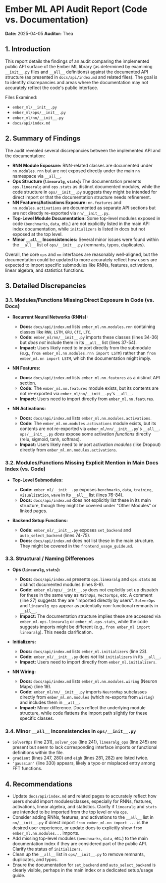 # Ember ML API Audit Report (Code vs. Documentation)

**Date:** 2025-04-05
**Auditor:** Thea

## 1. Introduction

This report details the findings of an audit comparing the implemented public API surface of the Ember ML library (as determined by examining `__init__.py` files and `__all__` definitions) against the documented API structure (as presented in `docs/api/index.md` and related files). The goal is to identify discrepancies and areas where the documentation may not accurately reflect the code's public interface.

Files Examined:
- `ember_ml/__init__.py`
- `ember_ml/ops/__init__.py`
- `ember_ml/nn/__init__.py`
- `docs/api/index.md`

## 2. Summary of Findings

The audit revealed several discrepancies between the implemented API and the documentation:

-   **RNN Module Exposure:** RNN-related classes are documented under `nn.modules.rnn` but are not exposed directly under the main `nn` namespace via `__all__`.
-   **Ops Structure (`linearalg`, `stats`):** The documentation presents `ops.linearalg` and `ops.stats` as distinct documented modules, while the code structure in `ops/__init__.py` suggests they might be intended for direct import or that the documentation structure needs refinement.
-   **NN Features/Activations Exposure:** `nn.features` and `nn.modules.activations` are documented as separate API sections but are not directly re-exported via `nn/__init__.py`.
-   **Top-Level Module Documentation:** Some top-level modules exposed in code (`benchmarks`, `data`, etc.) are not explicitly listed in the main API index documentation, while `initializers` is listed in docs but not exposed at the top level.
-   **Minor `__all__` Inconsistencies:** Several minor issues were found within the `__all__` list of `ops/__init__.py` (remnants, typos, duplicates).

Overall, the core `ops` and `nn` interfaces are reasonably well-aligned, but the documentation could be updated to more accurately reflect how users are expected to import specific submodules like RNNs, features, activations, linear algebra, and statistics functions.

## 3. Detailed Discrepancies

### 3.1. Modules/Functions Missing Direct Exposure in Code (vs. Docs)

-   **Recurrent Neural Networks (RNNs):**
    -   **Docs:** `docs/api/index.md` lists `ember_ml.nn.modules.rnn` containing classes like `RNN`, `LSTM`, `GRU`, `CfC`, `LTC`.
    -   **Code:** `ember_ml/nn/__init__.py` imports these classes (lines 34-36) but *does not* include them in its `__all__` list (lines 37-54).
    -   **Impact:** Users likely need to import directly from the submodule (e.g., `from ember_ml.nn.modules.rnn import LSTM`) rather than `from ember_ml.nn import LSTM`, which the documentation might imply.

-   **NN Features:**
    -   **Docs:** `docs/api/index.md` lists `ember_ml.nn.features` as a distinct API section.
    -   **Code:** The `ember_ml.nn.features` module exists, but its contents are not re-exported via `ember_ml/nn/__init__.py`'s `__all__`.
    -   **Impact:** Users need to import directly from `ember_ml.nn.features`.

-   **NN Activations:**
    -   **Docs:** `docs/api/index.md` lists `ember_ml.nn.modules.activations`.
    -   **Code:** The `ember_ml.nn.modules.activations` module exists, but its contents are not re-exported via `ember_ml/nn/__init__.py`'s `__all__`. `ops/__init__.py` *does* expose some activation *functions* directly (relu, sigmoid, tanh, softmax).
    -   **Impact:** Users likely need to import activation *modules* (like Dropout) directly from `ember_ml.nn.modules.activations`.

### 3.2. Modules/Functions Missing Explicit Mention in Main Docs Index (vs. Code)

-   **Top-Level Submodules:**
    -   **Code:** `ember_ml/__init__.py` exposes `benchmarks`, `data`, `training`, `visualization`, `wave` in its `__all__` list (lines 76-84).
    -   **Docs:** `docs/api/index.md` does not explicitly list these in its main structure, though they might be covered under "Other Modules" or linked pages.

-   **Backend Setup Functions:**
    -   **Code:** `ember_ml/__init__.py` exposes `set_backend` and `auto_select_backend` (lines 74-75).
    -   **Docs:** `docs/api/index.md` does not list these in the main structure. They might be covered in the `frontend_usage_guide.md`.

### 3.3. Structural / Naming Differences

-   **Ops (`linearalg`, `stats`):**
    -   **Docs:** `docs/api/index.md` presents `ops.linearalg` and `ops.stats` as distinct documented modules (lines 8-9).
    -   **Code:** `ember_ml/ops/__init__.py` does not explicitly set up dispatch for these in the same way as `MathOps`, `VectorOps`, etc. A comment (line 27) suggests they are "imported directly by users". `SolverOps` and `linearalg_ops` appear as potentially non-functional remnants in `__all__`.
    -   **Impact:** The documentation structure implies these are accessed via `ember_ml.ops.linearalg` or `ember_ml.ops.stats`, while the code suggests imports might be different (e.g., `from ember_ml import linearalg`). This needs clarification.

-   **Initializers:**
    -   **Docs:** `docs/api/index.md` lists `ember_ml.initializers` (line 23).
    -   **Code:** `ember_ml/__init__.py` does *not* list `initializers` in its `__all__`.
    -   **Impact:** Users need to import directly from `ember_ml.initializers`.

-   **NN Wiring:**
    -   **Docs:** `docs/api/index.md` lists `ember_ml.nn.modules.wiring` (Neuron Maps) (line 19).
    -   **Code:** `ember_ml/nn/__init__.py` imports `NeuronMap` subclasses directly from `ember_ml.nn.modules` (which re-exports from `wiring`) and includes them in `__all__`.
    -   **Impact:** Minor difference. Docs reflect the underlying module structure, while code flattens the import path slightly for these specific classes.

### 3.4. Minor `__all__` Inconsistencies in `ops/__init__.py`

-   `SolverOps` (line 231), `solver_ops` (line 241), `linearalg_ops` (line 245) are present but seem to lack corresponding interface imports or functional definitions within the file.
-   `gradient` (lines 247, 280) and `eigh` (lines 281, 282) are listed twice.
-   `'gaussian'` (line 330) appears, likely a typo or misplaced entry among FFT functions.

## 4. Recommendations

-   Update `docs/api/index.md` and related pages to accurately reflect how users should import modules/classes, especially for RNNs, features, activations, linear algebra, and statistics. Clarify if `linearalg` and `stats` are intended to be imported from the top level or via `ops`.
-   Consider adding RNNs, features, and activations to the `__all__` list in `nn/__init__.py` if direct import `from ember_ml.nn import ...` is the desired user experience, or update docs to explicitly show `from ember_ml.nn.modules...` imports.
-   Add missing top-level modules (`benchmarks`, `data`, etc.) to the main documentation index if they are considered part of the public API. Clarify the status of `initializers`.
-   Clean up the `__all__` list in `ops/__init__.py` to remove remnants, duplicates, and typos.
-   Ensure the documentation for `set_backend` and `auto_select_backend` is clearly visible, perhaps in the main index or a dedicated setup/usage guide.